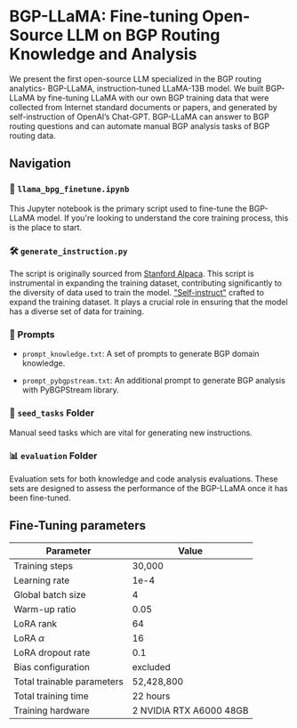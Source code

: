 # BGP-LLaMA: Fine-tuning Open-Source LLM on BGP Routing Knowledge and Analysis
We present the first open-source LLM specialized in the BGP routing analytics- BGP-LLaMA, instruction-tuned LLaMA-13B model. We built BGP-LLaMA by fine-tuning LLaMA with our own BGP training data that were collected from Internet standard documents or papers, and generated by self-instruction of OpenAI’s Chat-GPT. BGP-LLaMA can answer to BGP routing questions and can automate manual BGP analysis tasks of BGP routing data. 

## Navigation

### 📄 `llama_bpg_finetune.ipynb`

This Jupyter notebook is the primary script used to fine-tune the BGP-LLaMA model. If you're looking to understand the core training process, this is the place to start.

### 🛠️ `generate_instruction.py`

The script is originally sourced from [Stanford Alpaca](https://github.com/tatsu-lab/stanford_alpaca). This script is instrumental in expanding the training dataset, contributing significantly to the diversity of data used to train the model. ["Self-instruct"](https://arxiv.org/abs/2212.10560) crafted to expand the training dataset. It plays a crucial role in ensuring that the model has a diverse set of data for training.

### 📝 Prompts

- `prompt_knowledge.txt`: A set of prompts to generate BGP domain knowledge.
  
- `prompt_pybgpstream.txt`: An additional prompt to generate BGP analysis with PyBGPStream library.

### 🌱 `seed_tasks` Folder

Manual seed tasks which are vital for generating new instructions. 

### 📊 `evaluation` Folder

Evaluation sets for both knowledge and code analysis evaluations. These sets are designed to assess the performance of the BGP-LLaMA once it has been fine-tuned.

## Fine-Tuning parameters

| Parameter                 | Value                   |
|---------------------------|-------------------------|
| Training steps            | 30,000                  |
| Learning rate             | 1e-4                    |
| Global batch size         | 4                       |
| Warm-up ratio             | 0.05                    |
| LoRA rank                 | 64                      |
| LoRA $\alpha$             | 16                      |
| LoRA dropout rate         | 0.1                     |
| Bias configuration        | excluded                |
| Total trainable parameters| 52,428,800              |
| Total training time       | 22 hours                |
| Training hardware         | 2 NVIDIA RTX A6000 48GB |

